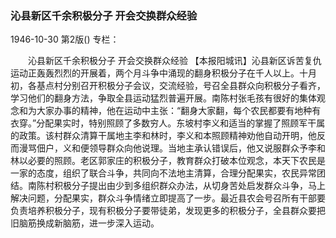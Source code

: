 ### 沁县新区千余积极分子  开会交换群众经验

1946-10-30
第2版()
专栏：

　　沁县新区千余积极分子
    开会交换群众经验
    【本报阳城讯】沁县新区诉苦复仇运动正轰轰烈烈的开展着，两个月斗争中涌现的翻身积极分子在千人以上。十月初，各基点村分别召开积极分子会议，交流经验，号召全县群众向积极分子看齐，学习他们的翻身方法，争取全县运动猛烈普遍开展。南陈村张毛孩有很好的集体观念和为大家办事的精神，他在运动中主张：“翻身大家翻，每个农民都要有地种有衣穿。”分配果实时，特别照顾了多数穷人。东坡村李义和适当的掌握了照顾军干属的政策。该村群众清算干属地主李和林时，李义和本照顾精神劝他自动开明，他反而漫骂佃户，义和便领导群众向他说理。当地主承认错误后，他又说服群众予李和林以必要的照顾。老区郭家庄的积极分子，教育群众打破本位观念，本天下农民是一家的态度，组织了联合斗争，共同向不法地主清算，合理分配果实，农民异常团结。南陈村积极分子提出由少到多组织群众办法，从切身苦处启发群众斗争，马上解决问题，分配果实，群众斗争情绪立即提高了一步。最近县农会号召所有干部要负责培养积极分子，现有积极分子要带徒弟，发现更多的积极分子，全县群众要把旧脑筋换成新脑筋，进一步深入运动。

